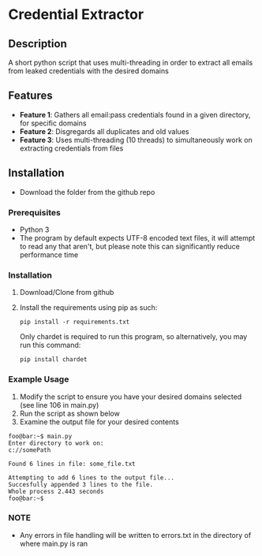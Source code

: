 # Credential Extractor

## Description

A short python script that uses multi-threading in order to extract all emails from leaked credentials with the desired domains

## Features

- **Feature 1**: Gathers all email:pass credentials found in a given directory, for specific domains
- **Feature 2**: Disgregards all duplicates and old values
- **Feature 3**: Uses multi-threading (10 threads) to simultaneously work on extracting credentials from files

## Installation

- Download the folder from the github repo

### Prerequisites

- Python 3
- The program by default expects UTF-8 encoded text files, it will attempt to read any that aren't, but please note this can significantly reduce performance time

### Installation

1. Download/Clone from github
2. Install the requirements using pip as such:

    ```console
    pip install -r requirements.txt
    ```
   Only chardet is required to run this program, so alternatively, you may run this command:

    ```console
    pip install chardet
    ```

### Example Usage

1. Modify the script to ensure you have your desired domains selected (see line 106 in main.py)
2. Run the script as shown below
3. Examine the output file for your desired contents


```console
foo@bar:~$ main.py
Enter directory to work on: 
c://somePath

Found 6 lines in file: some_file.txt

Attempting to add 6 lines to the output file...
Succesfully appended 3 lines to the file.
Whole process 2.443 seconds
foo@bar:~$
```

### NOTE
- Any errors in file handling will be written to errors.txt in the directory of where main.py is ran
